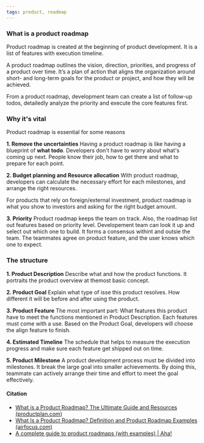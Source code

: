 ```yaml
---
tags: product, roadmap
---
```


### What is a product roadmap
Product roadmap is created at the beginning of product development. It is a list of features with execution timeline. 

A product roadmap outlines the vision, direction, priorities, and progress of a product over time. It’s a plan of action that aligns the organization around short- and long-term goals for the product or project, and how they will be achieved.

From a product roadmap, development team can create a list of follow-up todos, detailedly analyze the priority and execute the core features first. 

### Why it's vital
Product roadmap is essential for some reasons 

**1. Remove the uncertainties**
Having a product roadmap is like having a blueprint of **what todo**. 
Developers don't have to worry about what's coming up next. People know their job, how to get there and what to prepare for each point. 

**2. Budget planning and Resource allocation**
With product roadmap, developers can calculate the necessary effort for each milestones, and arrange the right resources. 

For products that rely on foreign/external investment, product roadmap is what you show to investors and asking for the right budget amount. 

**3. Priority**
Product roadmap keeps the team on track. Also, the roadmap list out features based on priority level. Developement team can look it up and select out which one to build. It forms a consensus withint and outsie the team. The teammates agree on product feature, and the user knows which one to expect. 


### The structure 
**1. Product Description**
Describe what and how the product functions. It portraits the product overview at themost basic concept. 

**2. Product Goal**
Explain what type of isse this product resolves. How different it will be before and after using the product. 

**3. Product Feature**
The most important part: What features this product have to meet the functions mentioned in Product Description. 
Each features must come with a use. Based on the Product Goal, developers will choose the align feature to finish. 

**4. Estimated Timeline**
The schedule that helps to measure the execution progress and make sure each feature get shipped out on time. 

**5. Product Milestone**
A product development process must be divided into milestones. It break the large goal into smaller achievements. By doing this, teammate can actively arrange their time and effort to meet the goal effectively. 


#### Citation
- [What is a Product Roadmap? The Ultimate Guide and Resources (productplan.com)](https://www.productplan.com/learn/what-is-a-product-roadmap/)
- [What Is a Product Roadmap? Definition and Product Roadmap Examples (airfocus.com)](https://airfocus.com/glossary/what-is-a-product-roadmap/)
- [A complete guide to product roadmaps (with examples) | Aha!](https://www.aha.io/roadmapping/guide/product-roadmap)
